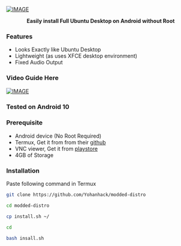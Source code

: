 [![IMAGE](https://github.com/YohanHack/modded-distro/main/images/ubuntu.jpg)](https://youtube.com/@yohan_hack?feature=shared)
<b><p align="center">Easily install Full Ubuntu Desktop on Android without Root</p></b>

### Features
- Looks Exactly like Ubuntu Desktop
- Lightweight (as uses XFCE desktop environment)
- Fixed Audio Output 

### Video Guide Here
[![IMAGE](https://raw.githubusercontent.com/TecnicalBot/modded-distro/main/images/thumbnail.jpg)](https://youtube.com/@yohan_hack?feature=shared)

### Tested on Android 10

### Prerequisite
- Android device (No Root Required)
- Termux, Get it from from their <a href="https://github.com/termux/termux-app/releases/latest">github</a>
- VNC viewer, Get it from  <a href="https://play.google.com/store/apps/details?id=com.realvnc.viewer.android">playstore</a>
- 4GB of Storage

### Installation
Paste following command in Termux
```bash
git clone https://github.com/Yohanhack/modded-distro

cd modded-distro

cp install.sh ~/

cd

bash insall.sh
```
